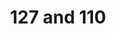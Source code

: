 ---
title: 127 and 110 #22 Roundtable - NSP
phone: (408) 899-7350
website: http://streetsteam.org/
management: Downtown Streets Team
location: "San Jose"
tags: []
---